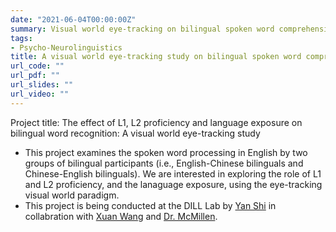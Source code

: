 ```yaml
---
date: "2021-06-04T00:00:00Z"
summary: Visual world eye-tracking on bilingual spoken word comprehension
tags:
- Psycho-Neurolinguistics
title: A visual world eye-tracking study on bilingual spoken word comprehension
url_code: ""
url_pdf: ""
url_slides: ""
url_video: ""
---
```


Project title: The effect of L1, L2 proficiency and language exposure on bilingual word recognition: A visual world eye-tracking study
- This project examines the spoken word processing in English by two groups of bilingual participants (i.e., English-Chinese bilinguals and Chinese-English bilinguals). We are interested in exploring the role of L1 and L2 proficiency, and the lanaguage exposure, using the eye-tracking visual world paradigm.  
- This project is being conducted at the DILL Lab by [Yan Shi](https://faculty.utah.edu/u1371504-YAN_SHI/research/index.hml) in collabration with [Xuan Wang](https://xwlinguist.netlify.app) and [Dr. McMillen](https://thecollege.syr.edu/people/faculty/stephanie-mcmillen/). 